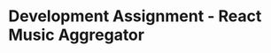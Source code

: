 # Development Assignment - React Music Aggregator

<!--

      This HTML file is a template.

      If you open it directly in the browser, you will see an empty page.


      You can add webfonts, meta tags, or analytics to this file.

      The build step will place the bundled scripts into the <body> tag.


      To begin the development, run `npm start` or `yarn start`.

      To create a production bundle, use `npm run build` or `yarn build`.

    -->

